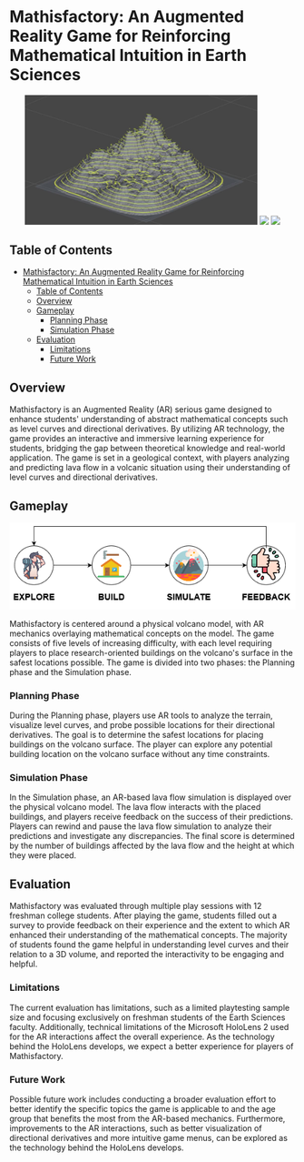 # Mathisfactory: An Augmented Reality Game for Reinforcing Mathematical Intuition in Earth Sciences

<p align="center">
   
   <img src="./images/lc2.jpeg" width="410" />
   <img src="./images/lava-1.png" width="380" /> 
   <img src="./images/level-curves-overlay.png" width="400" />
   
</p>

## Table of Contents
- [Mathisfactory: An Augmented Reality Game for Reinforcing Mathematical Intuition in Earth Sciences](#mathisfactory-an-augmented-reality-game-for-reinforcing-mathematical-intuition-in-earth-sciences)
  - [Table of Contents](#table-of-contents)
  - [Overview](#overview)
  - [Gameplay](#gameplay)
    - [Planning Phase](#planning-phase)
    - [Simulation Phase](#simulation-phase)
  - [Evaluation](#evaluation)
    - [Limitations](#limitations)
    - [Future Work](#future-work)

## Overview

Mathisfactory is an Augmented Reality (AR) serious game designed to enhance students' understanding of abstract mathematical concepts such as level curves and directional derivatives. By utilizing AR technology, the game provides an interactive and immersive learning experience for students, bridging the gap between theoretical knowledge and real-world application. The game is set in a geological context, with players analyzing and predicting lava flow in a volcanic situation using their understanding of level curves and directional derivatives.

## Gameplay

<p align="center">
  <img src="./images/loop.png" />
</p>

Mathisfactory is centered around a physical volcano model, with AR mechanics overlaying mathematical concepts on the model. The game consists of five levels of increasing difficulty, with each level requiring players to place research-oriented buildings on the volcano's surface in the safest locations possible. The game is divided into two phases: the Planning phase and the Simulation phase.

### Planning Phase

During the Planning phase, players use AR tools to analyze the terrain, visualize level curves, and probe possible locations for their directional derivatives. The goal is to determine the safest locations for placing buildings on the volcano surface. The player can explore any potential building location on the volcano surface without any time constraints.

### Simulation Phase

In the Simulation phase, an AR-based lava flow simulation is displayed over the physical volcano model. The lava flow interacts with the placed buildings, and players receive feedback on the success of their predictions. Players can rewind and pause the lava flow simulation to analyze their predictions and investigate any discrepancies. The final score is determined by the number of buildings affected by the lava flow and the height at which they were placed.

## Evaluation

Mathisfactory was evaluated through multiple play sessions with 12 freshman college students. After playing the game, students filled out a survey to provide feedback on their experience and the extent to which AR enhanced their understanding of the mathematical concepts. The majority of students found the game helpful in understanding level curves and their relation to a 3D volume, and reported the interactivity to be engaging and helpful.

### Limitations

The current evaluation has limitations, such as a limited playtesting sample size and focusing exclusively on freshman students of the Earth Sciences faculty. Additionally, technical limitations of the Microsoft HoloLens 2 used for the AR interactions affect the overall experience. As the technology behind the HoloLens develops, we expect a better experience for players of Mathisfactory.

### Future Work

Possible future work includes conducting a broader evaluation effort to better identify the specific topics the game is applicable to and the age group that benefits the most from the AR-based mechanics. Furthermore, improvements to the AR interactions, such as better visualization of directional derivatives and more intuitive game menus, can be explored as the technology behind the HoloLens develops.
